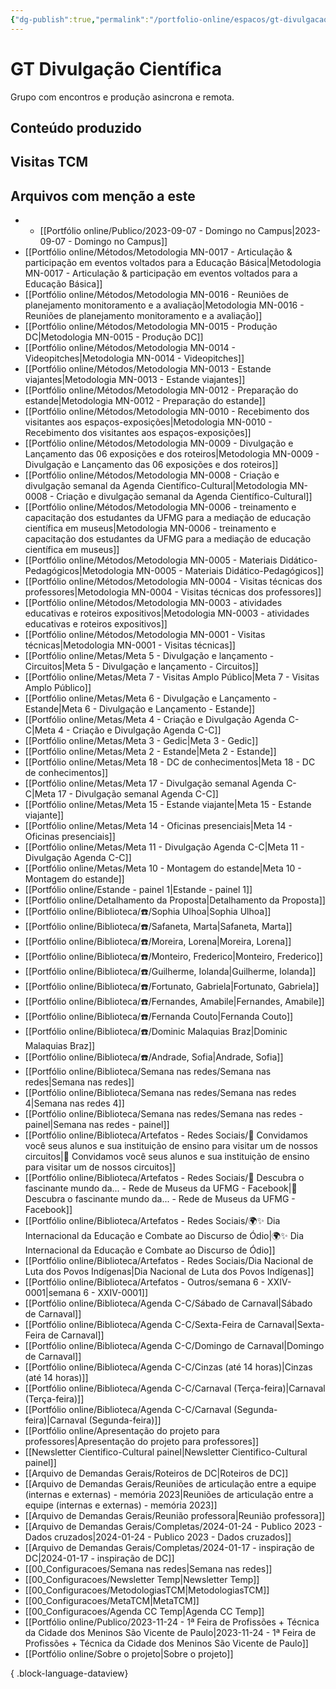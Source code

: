 ```yaml
---
{"dg-publish":true,"permalink":"/portfolio-online/espacos/gt-divulgacao-cientifica/","tags":["💼/📍"],"created":"2024-02-14T12:36:18.810-03:00","updated":"2024-02-05T18:55:14.975-03:00"}
---
```



# GT Divulgação Científica

Grupo com encontros e produção asincrona e remota.

## Conteúdo produzido

## Visitas TCM

## Arquivos com menção a este

- - [[Portfólio online/Publico/2023-09-07 - Domingo no Campus\|2023-09-07 - Domingo no Campus]]
- [[Portfólio online/Métodos/Metodologia MN-0017 - Articulação & participação em eventos voltados para a Educação Básica\|Metodologia MN-0017 - Articulação & participação em eventos voltados para a Educação Básica]]
- [[Portfólio online/Métodos/Metodologia MN-0016 - Reuniões de planejamento monitoramento e a avaliação\|Metodologia MN-0016 - Reuniões de planejamento monitoramento e a avaliação]]
- [[Portfólio online/Métodos/Metodologia MN-0015 - Produção DC\|Metodologia MN-0015 - Produção DC]]
- [[Portfólio online/Métodos/Metodologia MN-0014 - Videopitches\|Metodologia MN-0014 - Videopitches]]
- [[Portfólio online/Métodos/Metodologia MN-0013 - Estande viajantes\|Metodologia MN-0013 - Estande viajantes]]
- [[Portfólio online/Métodos/Metodologia MN-0012 - Preparação do estande\|Metodologia MN-0012 - Preparação do estande]]
- [[Portfólio online/Métodos/Metodologia MN-0010 - Recebimento dos visitantes aos espaços-exposições\|Metodologia MN-0010 - Recebimento dos visitantes aos espaços-exposições]]
- [[Portfólio online/Métodos/Metodologia MN-0009 - Divulgação e Lançamento das 06 exposições e dos roteiros\|Metodologia MN-0009 - Divulgação e Lançamento das 06 exposições e dos roteiros]]
- [[Portfólio online/Métodos/Metodologia MN-0008 - Criação e divulgação semanal da Agenda Científico-Cultural\|Metodologia MN-0008 - Criação e divulgação semanal da Agenda Científico-Cultural]]
- [[Portfólio online/Métodos/Metodologia MN-0006 - treinamento e capacitação dos estudantes da UFMG para a mediação de educação científica em museus\|Metodologia MN-0006 - treinamento e capacitação dos estudantes da UFMG para a mediação de educação científica em museus]]
- [[Portfólio online/Métodos/Metodologia MN-0005 - Materiais Didático-Pedagógicos\|Metodologia MN-0005 - Materiais Didático-Pedagógicos]]
- [[Portfólio online/Métodos/Metodologia MN-0004 - Visitas técnicas dos professores\|Metodologia MN-0004 - Visitas técnicas dos professores]]
- [[Portfólio online/Métodos/Metodologia MN-0003 - atividades educativas e roteiros expositivos\|Metodologia MN-0003 - atividades educativas e roteiros expositivos]]
- [[Portfólio online/Métodos/Metodologia MN-0001 - Visitas técnicas\|Metodologia MN-0001 - Visitas técnicas]]
- [[Portfólio online/Metas/Meta 5 - Divulgação e lançamento - Circuitos\|Meta 5 - Divulgação e lançamento - Circuitos]]
- [[Portfólio online/Metas/Meta 7 - Visitas Amplo Público\|Meta 7 - Visitas Amplo Público]]
- [[Portfólio online/Metas/Meta 6 - Divulgação e Lançamento - Estande\|Meta 6 - Divulgação e Lançamento - Estande]]
- [[Portfólio online/Metas/Meta 4 - Criação e Divulgação Agenda C-C\|Meta 4 - Criação e Divulgação Agenda C-C]]
- [[Portfólio online/Metas/Meta 3 - Gedic\|Meta 3 - Gedic]]
- [[Portfólio online/Metas/Meta 2 - Estande\|Meta 2 - Estande]]
- [[Portfólio online/Metas/Meta 18 - DC de conhecimentos\|Meta 18 - DC de conhecimentos]]
- [[Portfólio online/Metas/Meta 17 - Divulgação semanal Agenda C-C\|Meta 17 - Divulgação semanal Agenda C-C]]
- [[Portfólio online/Metas/Meta 15 - Estande viajante\|Meta 15 - Estande viajante]]
- [[Portfólio online/Metas/Meta 14 - Oficinas presenciais\|Meta 14 - Oficinas presenciais]]
- [[Portfólio online/Metas/Meta 11 - Divulgação Agenda C-C\|Meta 11 - Divulgação Agenda C-C]]
- [[Portfólio online/Metas/Meta 10 - Montagem do estande\|Meta 10 - Montagem do estande]]
- [[Portfólio online/Estande - painel 1\|Estande - painel 1]]
- [[Portfólio online/Detalhamento da Proposta\|Detalhamento da Proposta]]
- [[Portfólio online/Biblioteca/☎️/Sophia Ulhoa\|Sophia Ulhoa]]
- [[Portfólio online/Biblioteca/☎️/Safaneta, Marta\|Safaneta, Marta]]
- [[Portfólio online/Biblioteca/☎️/Moreira, Lorena\|Moreira, Lorena]]
- [[Portfólio online/Biblioteca/☎️/Monteiro, Frederico\|Monteiro, Frederico]]
- [[Portfólio online/Biblioteca/☎️/Guilherme, Iolanda\|Guilherme, Iolanda]]
- [[Portfólio online/Biblioteca/☎️/Fortunato, Gabriela\|Fortunato, Gabriela]]
- [[Portfólio online/Biblioteca/☎️/Fernandes, Amabile\|Fernandes, Amabile]]
- [[Portfólio online/Biblioteca/☎️/Fernanda Couto\|Fernanda Couto]]
- [[Portfólio online/Biblioteca/☎️/Dominic Malaquias Braz\|Dominic Malaquias Braz]]
- [[Portfólio online/Biblioteca/☎️/Andrade, Sofia\|Andrade, Sofia]]
- [[Portfólio online/Biblioteca/Semana nas redes/Semana nas redes\|Semana nas redes]]
- [[Portfólio online/Biblioteca/Semana nas redes/Semana nas redes 4\|Semana nas redes 4]]
- [[Portfólio online/Biblioteca/Semana nas redes/Semana nas redes - painel\|Semana nas redes - painel]]
- [[Portfólio online/Biblioteca/Artefatos - Redes Sociais/👋 Convidamos você seus alunos e sua instituição de ensino para visitar um de nossos circuitos\|👋 Convidamos você seus alunos e sua instituição de ensino para visitar um de nossos circuitos]]
- [[Portfólio online/Biblioteca/Artefatos - Redes Sociais/🌟 Descubra o fascinante mundo da... - Rede de Museus da UFMG - Facebook\|🌟 Descubra o fascinante mundo da... - Rede de Museus da UFMG - Facebook]]
- [[Portfólio online/Biblioteca/Artefatos - Redes Sociais/🌍✨ Dia Internacional da Educação e Combate ao Discurso de Ódio\|🌍✨ Dia Internacional da Educação e Combate ao Discurso de Ódio]]
- [[Portfólio online/Biblioteca/Artefatos - Redes Sociais/Dia Nacional de Luta dos Povos Indígenas\|Dia Nacional de Luta dos Povos Indígenas]]
- [[Portfólio online/Biblioteca/Artefatos - Outros/semana 6 - XXIV-0001\|semana 6 - XXIV-0001]]
- [[Portfólio online/Biblioteca/Agenda C-C/Sábado de Carnaval\|Sábado de Carnaval]]
- [[Portfólio online/Biblioteca/Agenda C-C/Sexta-Feira de Carnaval\|Sexta-Feira de Carnaval]]
- [[Portfólio online/Biblioteca/Agenda C-C/Domingo de Carnaval\|Domingo de Carnaval]]
- [[Portfólio online/Biblioteca/Agenda C-C/Cinzas (até 14 horas)\|Cinzas (até 14 horas)]]
- [[Portfólio online/Biblioteca/Agenda C-C/Carnaval (Terça-feira)\|Carnaval (Terça-feira)]]
- [[Portfólio online/Biblioteca/Agenda C-C/Carnaval (Segunda-feira)\|Carnaval (Segunda-feira)]]
- [[Portfólio online/Apresentação do projeto para professores\|Apresentação do projeto para professores]]
- [[Newsletter Cientifico-Cultural painel\|Newsletter Cientifico-Cultural painel]]
- [[Arquivo de Demandas Gerais/Roteiros de DC\|Roteiros de DC]]
- [[Arquivo de Demandas Gerais/Reuniões de articulação entre a equipe (internas e externas) - memória 2023\|Reuniões de articulação entre a equipe (internas e externas) - memória 2023]]
- [[Arquivo de Demandas Gerais/Reunião professora\|Reunião professora]]
- [[Arquivo de Demandas Gerais/Completas/2024-01-24 - Publico 2023 - Dados cruzados\|2024-01-24 - Publico 2023 - Dados cruzados]]
- [[Arquivo de Demandas Gerais/Completas/2024-01-17 - inspiração de DC\|2024-01-17 - inspiração de DC]]
- [[00_Configuracoes/Semana nas redes\|Semana nas redes]]
- [[00_Configuracoes/Newsletter Temp\|Newsletter Temp]]
- [[00_Configuracoes/MetodologiasTCM\|MetodologiasTCM]]
- [[00_Configuracoes/MetaTCM\|MetaTCM]]
- [[00_Configuracoes/Agenda CC Temp\|Agenda CC Temp]]
- [[Portfólio online/Publico/2023-11-24 - 1ª Feira de Profissões + Técnica da Cidade dos Meninos São Vicente de Paulo\|2023-11-24 - 1ª Feira de Profissões + Técnica da Cidade dos Meninos São Vicente de Paulo]]
- [[Portfólio online/Sobre o projeto\|Sobre o projeto]]


{ .block-language-dataview}
